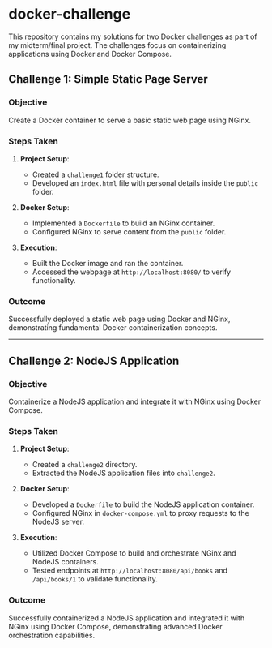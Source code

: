 # docker-challenge

This repository contains my solutions for two Docker challenges as part of my midterm/final project. The challenges focus on containerizing applications using Docker and Docker Compose.

## Challenge 1: Simple Static Page Server

### Objective
Create a Docker container to serve a basic static web page using NGinx.

### Steps Taken
1. **Project Setup**:
   - Created a `challenge1` folder structure.
   - Developed an `index.html` file with personal details inside the `public` folder.

2. **Docker Setup**:
   - Implemented a `Dockerfile` to build an NGinx container.
   - Configured NGinx to serve content from the `public` folder.

3. **Execution**:
   - Built the Docker image and ran the container.
   - Accessed the webpage at `http://localhost:8080/` to verify functionality.

### Outcome
Successfully deployed a static web page using Docker and NGinx, demonstrating fundamental Docker containerization concepts.

---

## Challenge 2: NodeJS Application

### Objective
Containerize a NodeJS application and integrate it with NGinx using Docker Compose.

### Steps Taken
1. **Project Setup**:
   - Created a `challenge2` directory.
   - Extracted the NodeJS application files into `challenge2`.

2. **Docker Setup**:
   - Developed a `Dockerfile` to build the NodeJS application container.
   - Configured NGinx in `docker-compose.yml` to proxy requests to the NodeJS server.

3. **Execution**:
   - Utilized Docker Compose to build and orchestrate NGinx and NodeJS containers.
   - Tested endpoints at `http://localhost:8080/api/books` and `/api/books/1` to validate functionality.

### Outcome
Successfully containerized a NodeJS application and integrated it with NGinx using Docker Compose, demonstrating advanced Docker orchestration capabilities.
